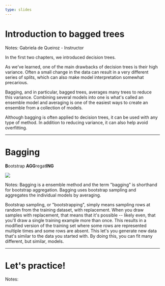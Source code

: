 ```yaml
---
type: slides
---
```


# Introduction to bagged trees

Notes: Gabriela de Queiroz - Instructor

In the first two chapters, we introduced decision trees.

As we've learned, one of the main drawbacks of decision trees is their high variance. Often a small change in the data can result in a very different series of splits, which can also make model interpretation somewhat precarious.

Bagging, and in particular, bagged trees, averages many trees to reduce this variance.  Combining several models into one is what's called an ensemble model and averaging is one of the easiest ways to create an ensemble from a collection of models.  

Although bagging is often applied to decision trees, it can be used with any type of method.  In addition to reducing variance, it can also help avoid overfitting.  


---

# Bagging

**B**ootstrap **AGG**regat**ING**

![](https://github.com/open-data-courses/tree-based-models-in-r/blob/master/images/bootstrap.png?raw=TRUE) 


Notes: Bagging is a ensemble method and the term "bagging" is shorthand for bootstrap aggregation.  Bagging uses bootstrap sampling and aggregates the individual models by averaging.  

Bootstrap sampling, or "bootstrapping", simply means sampling rows at random from the training dataset, with replacement.  When you draw samples with replacement, that means that it's possible -- likely even, that you'll draw a single training example more than once. This results in a modified version of the training set where some rows are represented multiple times and some rows are absent. This let's you generate new data that's similar to the data you started with. By doing this, you can fit many different, but similar, models.

---

# Let's practice!

Notes: 
